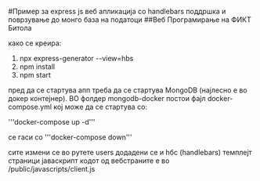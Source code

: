 #Пример за express js веб апликација со handlebars поддршка и поврзување до монго база на податоци
##Веб Програмирање на ФИКТ Битола

како се креира:
1. npx express-generator --view=hbs
2. npm install
3. npm start

пред да се стартува апп треба да се стартува MongoDB (најлесно е во докер контејнер). 
ВО фолдер mongodb-docker постои фајл docker-compose.yml
кој може да се стартува со:

'''docker-compose up -d'''

се гаси со '''docker-compose down'''

сите измени се во рутете users
додадени се и hбс (handlebars) темплејт страници
јаваскрипт кодот од вебстраните е во /public/javascripts/client.js

